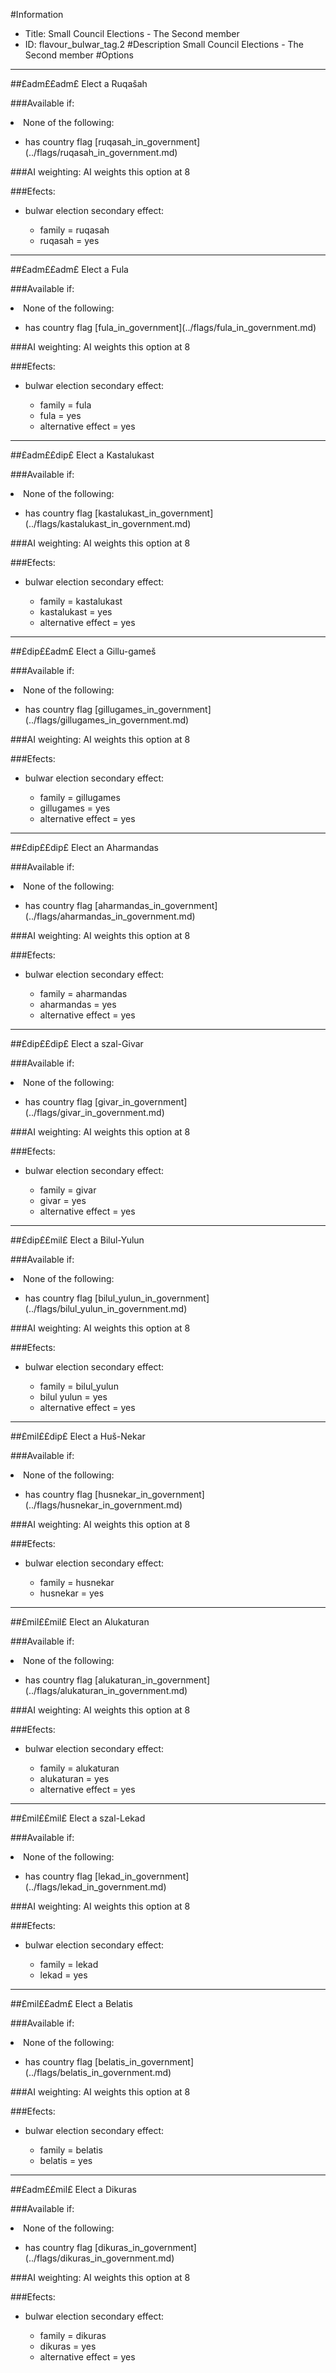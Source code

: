 #Information
 - Title: Small Council Elections - The Second member
 - ID: flavour_bulwar_tag.2
#Description
Small Council Elections - The Second member
#Options

___
##£adm££adm£ Elect a Ruqašah

###Available if:
<li>None of the following:</li><ul><li>has country flag [ruqasah_in_government](../flags/ruqasah_in_government.md)</li></ul>

###AI weighting:
AI weights this option at 8


###Efects:<ul><li>bulwar election secondary effect:</li><ul><li>family = ruqasah</li><li>ruqasah = yes</li></ul></ul>

___
##£adm££adm£ Elect a Fula

###Available if:
<li>None of the following:</li><ul><li>has country flag [fula_in_government](../flags/fula_in_government.md)</li></ul>

###AI weighting:
AI weights this option at 8


###Efects:<ul><li>bulwar election secondary effect:</li><ul><li>family = fula</li><li>fula = yes</li><li>alternative effect = yes</li></ul></ul>

___
##£adm££dip£ Elect a Kastalukast

###Available if:
<li>None of the following:</li><ul><li>has country flag [kastalukast_in_government](../flags/kastalukast_in_government.md)</li></ul>

###AI weighting:
AI weights this option at 8


###Efects:<ul><li>bulwar election secondary effect:</li><ul><li>family = kastalukast</li><li>kastalukast = yes</li><li>alternative effect = yes</li></ul></ul>

___
##£dip££adm£ Elect a Gillu-gameš

###Available if:
<li>None of the following:</li><ul><li>has country flag [gillugames_in_government](../flags/gillugames_in_government.md)</li></ul>

###AI weighting:
AI weights this option at 8


###Efects:<ul><li>bulwar election secondary effect:</li><ul><li>family = gillugames</li><li>gillugames = yes</li><li>alternative effect = yes</li></ul></ul>

___
##£dip££dip£ Elect an Aharmandas

###Available if:
<li>None of the following:</li><ul><li>has country flag [aharmandas_in_government](../flags/aharmandas_in_government.md)</li></ul>

###AI weighting:
AI weights this option at 8


###Efects:<ul><li>bulwar election secondary effect:</li><ul><li>family = aharmandas</li><li>aharmandas = yes</li><li>alternative effect = yes</li></ul></ul>

___
##£dip££dip£ Elect a szal-Givar

###Available if:
<li>None of the following:</li><ul><li>has country flag [givar_in_government](../flags/givar_in_government.md)</li></ul>

###AI weighting:
AI weights this option at 8


###Efects:<ul><li>bulwar election secondary effect:</li><ul><li>family = givar</li><li>givar = yes</li><li>alternative effect = yes</li></ul></ul>

___
##£dip££mil£ Elect a Bilul-Yulun

###Available if:
<li>None of the following:</li><ul><li>has country flag [bilul_yulun_in_government](../flags/bilul_yulun_in_government.md)</li></ul>

###AI weighting:
AI weights this option at 8


###Efects:<ul><li>bulwar election secondary effect:</li><ul><li>family = bilul_yulun</li><li>bilul yulun = yes</li><li>alternative effect = yes</li></ul></ul>

___
##£mil££dip£ Elect a Huš-Nekar

###Available if:
<li>None of the following:</li><ul><li>has country flag [husnekar_in_government](../flags/husnekar_in_government.md)</li></ul>

###AI weighting:
AI weights this option at 8


###Efects:<ul><li>bulwar election secondary effect:</li><ul><li>family = husnekar</li><li>husnekar = yes</li></ul></ul>

___
##£mil££mil£ Elect an Alukaturan

###Available if:
<li>None of the following:</li><ul><li>has country flag [alukaturan_in_government](../flags/alukaturan_in_government.md)</li></ul>

###AI weighting:
AI weights this option at 8


###Efects:<ul><li>bulwar election secondary effect:</li><ul><li>family = alukaturan</li><li>alukaturan = yes</li><li>alternative effect = yes</li></ul></ul>

___
##£mil££mil£ Elect a szal-Lekad

###Available if:
<li>None of the following:</li><ul><li>has country flag [lekad_in_government](../flags/lekad_in_government.md)</li></ul>

###AI weighting:
AI weights this option at 8


###Efects:<ul><li>bulwar election secondary effect:</li><ul><li>family = lekad</li><li>lekad = yes</li></ul></ul>

___
##£mil££adm£ Elect a Belatis

###Available if:
<li>None of the following:</li><ul><li>has country flag [belatis_in_government](../flags/belatis_in_government.md)</li></ul>

###AI weighting:
AI weights this option at 8


###Efects:<ul><li>bulwar election secondary effect:</li><ul><li>family = belatis</li><li>belatis = yes</li></ul></ul>

___
##£adm££mil£ Elect a Dikuras

###Available if:
<li>None of the following:</li><ul><li>has country flag [dikuras_in_government](../flags/dikuras_in_government.md)</li></ul>

###AI weighting:
AI weights this option at 8


###Efects:<ul><li>bulwar election secondary effect:</li><ul><li>family = dikuras</li><li>dikuras = yes</li><li>alternative effect = yes</li></ul></ul>
